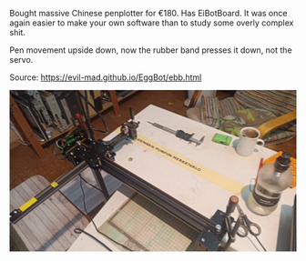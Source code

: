 Bought massive Chinese penplotter for €180. Has EiBotBoard.
It was once again easier to make your own software than to study some overly complex shit.

Pen movement upside down, now the rubber band presses it down, not the servo.

Source: https://evil-mad.github.io/EggBot/ebb.html

<img src=merkkivalo.png>
